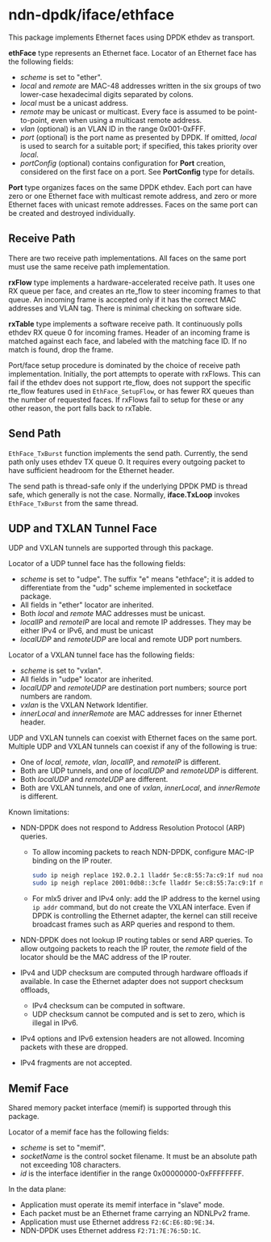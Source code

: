 # ndn-dpdk/iface/ethface

This package implements Ethernet faces using DPDK ethdev as transport.

**ethFace** type represents an Ethernet face.
Locator of an Ethernet face has the following fields:

* *scheme* is set to "ether".
* *local* and *remote* are MAC-48 addresses written in the six groups of two lower-case hexadecimal digits separated by colons.
* *local* must be a unicast address.
* *remote* may be unicast or multicast.
  Every face is assumed to be point-to-point, even when using a multicast remote address.
* *vlan* (optional) is an VLAN ID in the range 0x001-0xFFF.
* *port* (optional) is the port name as presented by DPDK.
  If omitted, *local* is used to search for a suitable port; if specified, this takes priority over *local*.
* *portConfig* (optional) contains configuration for **Port** creation, considered on the first face on a port.
  See **PortConfig** type for details.

**Port** type organizes faces on the same DPDK ethdev.
Each port can have zero or one Ethernet face with multicast remote address, and zero or more Ethernet faces with unicast remote addresses.
Faces on the same port can be created and destroyed individually.

## Receive Path

There are two receive path implementations.
All faces on the same port must use the same receive path implementation.

**rxFlow** type implements a hardware-accelerated receive path.
It uses one RX queue per face, and creates an rte\_flow to steer incoming frames to that queue.
An incoming frame is accepted only if it has the correct MAC addresses and VLAN tag.
There is minimal checking on software side.

**rxTable** type implements a software receive path.
It continuously polls ethdev RX queue 0 for incoming frames.
Header of an incoming frame is matched against each face, and labeled with the matching face ID.
If no match is found, drop the frame.

Port/face setup procedure is dominated by the choice of receive path implementation.
Initially, the port attempts to operate with rxFlows.
This can fail if the ethdev does not support rte\_flow, does not support the specific rte\_flow features used in `EthFace_SetupFlow`, or has fewer RX queues than the number of requested faces.
If rxFlows fail to setup for these or any other reason, the port falls back to rxTable.

## Send Path

`EthFace_TxBurst` function implements the send path.
Currently, the send path only uses ethdev TX queue 0.
It requires every outgoing packet to have sufficient headroom for the Ethernet header.

The send path is thread-safe only if the underlying DPDK PMD is thread safe, which generally is not the case.
Normally, **iface.TxLoop** invokes `EthFace_TxBurst` from the same thread.

## UDP and TXLAN Tunnel Face

UDP and VXLAN tunnels are supported through this package.

Locator of a UDP tunnel face has the following fields:

* *scheme* is set to "udpe".
  The suffix "e" means "ethface"; it is added to differentiate from the "udp" scheme implemented in socketface package.
* All fields in "ether" locator are inherited.
* Both *local* and *remote* MAC addresses must be unicast.
* *localIP* and *remoteIP* are local and remote IP addresses.
  They may be either IPv4 or IPv6, and must be unicast
* *localUDP* and *remoteUDP* are local and remote UDP port numbers.

Locator of a VXLAN tunnel face has the following fields:

* *scheme* is set to "vxlan".
* All fields in "udpe" locator are inherited.
* *localUDP* and *remoteUDP* are destination port numbers; source port numbers are random.
* *vxlan* is the VXLAN Network Identifier.
* *innerLocal* and *innerRemote* are MAC addresses for inner Ethernet header.

UDP and VXLAN tunnels can coexist with Ethernet faces on the same port.
Multiple UDP and VXLAN tunnels can coexist if any of the following is true:

* One of *local*, *remote*, *vlan*, *localIP*, and *remoteIP* is different.
* Both are UDP tunnels, and one of *localUDP* and *remoteUDP* is different.
* Both *localUDP* and *remoteUDP* are different.
* Both are VXLAN tunnels, and one of *vxlan*, *innerLocal*, and *innerRemote* is different.

Known limitations:

* NDN-DPDK does not respond to Address Resolution Protocol (ARP) queries.

  * To allow incoming packets to reach NDN-DPDK, configure MAC-IP binding on the IP router.

    ```bash
    sudo ip neigh replace 192.0.2.1 lladdr 5e:c8:55:7a:c9:1f nud noarp dev eth1
    sudo ip neigh replace 2001:0db8::3cfe lladdr 5e:c8:55:7a:c9:1f nud noarp dev eth1
    ```

  * For mlx5 driver and IPv4 only: add the IP address to the kernel using `ip addr` command, but do not create the VXLAN interface.
    Even if DPDK is controlling the Ethernet adapter, the kernel can still receive broadcast frames such as ARP queries and respond to them.

* NDN-DPDK does not lookup IP routing tables or send ARP queries.
  To allow outgoing packets to reach the IP router, the *remote* field of the locator should be the MAC address of the IP router.

* IPv4 and UDP checksum are computed through hardware offloads if available.
  In case the Ethernet adapter does not support checksum offloads,

  * IPv4 checksum can be computed in software.
  * UDP checksum cannot be computed and is set to zero, which is illegal in IPv6.

* IPv4 options and IPv6 extension headers are not allowed.
  Incoming packets with these are dropped.

* IPv4 fragments are not accepted.

## Memif Face

Shared memory packet interface (memif) is supported through this package.

Locator of a memif face has the following fields:

* *scheme* is set to "memif".
* *socketName* is the control socket filename.
  It must be an absolute path not exceeding 108 characters.
* *id* is the interface identifier in the range 0x00000000-0xFFFFFFFF.

In the data plane:

* Application must operate its memif interface in "slave" mode.
* Each packet must be an Ethernet frame carrying an NDNLPv2 frame.
* Application must use Ethernet address `F2:6C:E6:8D:9E:34`.
* NDN-DPDK uses Ethernet address `F2:71:7E:76:5D:1C`.
